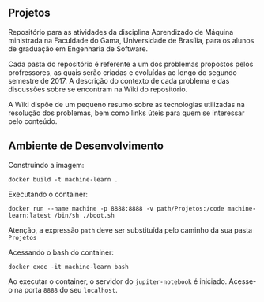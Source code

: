 ## Projetos

Repositório para as atividades da disciplina Aprendizado de Máquina ministrada na Faculdade do Gama, Universidade de Brasília, para os alunos de graduação em Engenharia de Software.

Cada pasta do repositório é referente a um dos problemas propostos pelos profressores, as quais serão criadas e evoluídas ao longo do segundo semestre de 2017. A descrição do contexto de cada problema e das discussões sobre se encontram na Wiki do repositório.

A Wiki dispõe de um pequeno resumo sobre as tecnologias utilizadas na resolução dos problemas, bem como links úteis para quem se interessar pelo conteúdo.

## Ambiente de Desenvolvimento
Construindo a imagem:
```
docker build -t machine-learn .
```

Executando o container:
```
docker run --name machine -p 8888:8888 -v path/Projetos:/code machine-learn:latest /bin/sh ./boot.sh
```

Atenção, a expressão `path` deve ser substituída pelo caminho da sua pasta `Projetos`

Acessando o bash do container:
```
docker exec -it machine-learn bash
```

Ao executar o container, o servidor do `jupiter-notebook` é iniciado. Acesse-o na porta `8888` do seu `localhost`.
